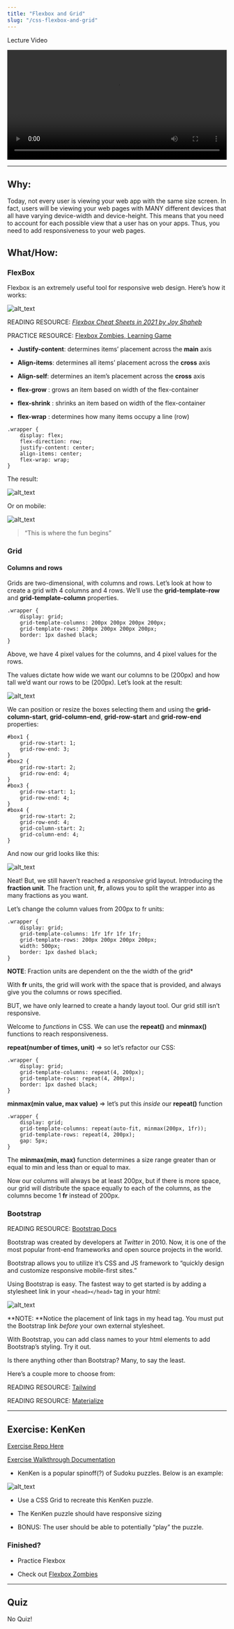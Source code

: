 ```yaml
---
title: "Flexbox and Grid"
slug: "/css-flexbox-and-grid"
---
```


Lecture Video

<video width="100%" height="auto" controls>
  <source src="https://vimeo.com/512728838/1f2b5d7393" type="video/mp4" />
</video>

---



## Why:

Today, not every user is viewing your web app with the same size screen. In fact, users will be viewing your web pages with MANY different devices that all have varying device-width and device-height. This means that you need to account for each possible view that a user has on your apps. Thus, you need to add responsiveness to your web pages.

## What/How:

### FlexBox

Flexbox is an extremely useful tool for responsive web design. Here’s how it works:

![alt_text](././assets/lectures/css/css-flexbox-and-grid1.png)

READING RESOURCE: _[Flexbox Cheat Sheets in 2021 by Joy Shaheb](https://dev.to/joyshaheb/flexbox-cheat-sheets-in-2021-css-2021-3edl)_

PRACTICE RESOURCE: [Flexbox Zombies, Learning Game](https://mastery.games/flexboxzombies/)

- **Justify-content**: determines items’ placement across the **main** axis

- **Align-items**: determines all items’ placement across the **cross** axis

- **Align-self**: determines an item’s placement across the **cross** axis

- **flex-grow** : grows an item based on width of the flex-container

- **flex-shrink** : shrinks an item based on width of the flex-container

- **flex-wrap** : determines how many items occupy a line (row)

```
.wrapper {
    display: flex;
    flex-direction: row;
    justify-content: center;
    align-items: center;
    flex-wrap: wrap;
}
```

The result:

![alt_text](./assets/lectures/css/css-flexbox-and-grid2.png)

Or on mobile:

![alt_text](./assets/lectures/css/css-flexbox-and-grid3.png)

> “This is where the fun begins”

### Grid

#### Columns and rows

Grids are two-dimensional, with columns and rows. Let’s look at how to create a grid with 4 columns and 4 rows. We’ll use the **grid-template-row** and **grid-template-column** properties.

```
.wrapper {
    display: grid;
    grid-template-columns: 200px 200px 200px 200px;
    grid-template-rows: 200px 200px 200px 200px;
    border: 1px dashed black;
}
```

Above, we have 4 pixel values for the columns, and 4 pixel values for the rows.

The values dictate how wide we want our columns to be (200px) and how tall we’d want our rows to be (200px). Let’s look at the result:

![alt_text](./assets/lectures/css/css-flexbox-and-grid4.png)

We can position or resize the boxes selecting them and using the **grid-column-start**, **grid-column-end**, **grid-row-start** and **grid-row-end** properties:

```
#box1 {
    grid-row-start: 1;
    grid-row-end: 3;
}
#box2 {
    grid-row-start: 2;
    grid-row-end: 4;
}
#box3 {
    grid-row-start: 1;
    grid-row-end: 4;
}
#box4 {
    grid-row-start: 2;
    grid-row-end: 4;
    grid-column-start: 2;
    grid-column-end: 4;
}
```

And now our grid looks like this:

![alt_text](./assets/lectures/css/css-flexbox-and-grid5.png)

Neat! But, we still haven’t reached a _responsive_ grid layout. Introducing the **fraction unit**. The fraction unit, **fr**, allows you to split the wrapper into as many fractions as you want.

Let’s change the column values from 200px to fr units:

```
.wrapper {
    display: grid;
    grid-template-columns: 1fr 1fr 1fr 1fr;
    grid-template-rows: 200px 200px 200px 200px;
    width: 500px;
    border: 1px dashed black;
}
```

**NOTE**: Fraction units are dependent on the the width of the grid\*

With **fr** units, the grid will work with the space that is provided, and always give you the columns or rows specified.

BUT, we have only learned to create a handy layout tool. Our grid still isn’t responsive.

Welcome to _functions_ in CSS. We can use the **repeat()** and **minmax()** functions to reach responsiveness.

**repeat(number of times, unit)** => so let’s refactor our CSS:

```
.wrapper {
    display: grid;
    grid-template-columns: repeat(4, 200px);
    grid-template-rows: repeat(4, 200px);
    border: 1px dashed black;
}
```

**minmax(min value, max value)** => let’s put this _inside_ our **repeat()** function

```
.wrapper {
    display: grid;
    grid-template-columns: repeat(auto-fit, minmax(200px, 1fr));
    grid-template-rows: repeat(4, 200px);
    gap: 5px;
}
```

The **minmax(min, max)** function determines a size range greater than or equal to min and less than or equal to max.

Now our columns will always be at least 200px, but if there is more space, our grid will distribute the space equally to each of the columns, as the columns become 1 **fr** instead of 200px.

### Bootstrap

READING RESOURCE: [Bootstrap Docs](https://getbootstrap.com/docs/4.5/getting-started/introduction/)

Bootstrap was created by developers at _Twitter_ in 2010. Now, it is one of the most popular front-end frameworks and open source projects in the world.

Bootstrap allows you to utilize it’s CSS and JS framework to “quickly design and customize responsive mobile-first sites.”

Using Bootstrap is easy. The fastest way to get started is by adding a stylesheet link in your `<head></head>` tag in your html:

![alt_text](./assets/lectures/css/css-flexbox-and-grid6.png)

**NOTE: **Notice the placement of link tags in my head tag. You must put the Bootstrap link _before_ your own external stylesheet.

With Bootstrap, you can add class names to your html elements to add Bootstrap’s styling. Try it out.

Is there anything other than Bootstrap? Many, to say the least.

Here’s a couple more to choose from:

READING RESOURCE: [Tailwind](https://tailwindcss.com/)

READING RESOURCE: [Materialize](https://materializecss.com/getting-started.html)

---

## Exercise: KenKen

[Exercise Repo Here](https://github.com/TannerDrayton/CSS-KenKen/tree/main)

[Exercise Walkthrough Documentation](https://docs.google.com/document/d/17RYLvy9LhLQo1KeRzvfZQNRMOjtoR37EuS00KA-FNbE/edit?usp=sharing)

- KenKen is a popular spinoff(?) of Sudoku puzzles. Below is an example:

![alt_text](./assets/lectures/css/css-flexbox-and-grid6.png)

- Use a CSS Grid to recreate this KenKen puzzle.

- The KenKen puzzle should have responsive sizing

- BONUS: The user should be able to potentially “play” the puzzle.

### Finished?

- Practice Flexbox

- Check out [Flexbox Zombies](https://mastery.games/flexboxzombies/)

---

## Quiz

No Quiz!
